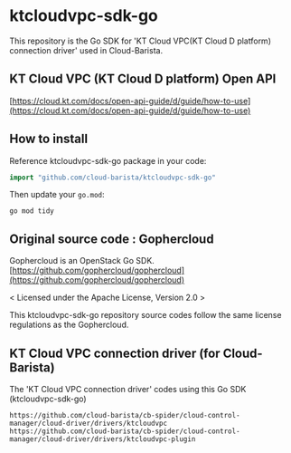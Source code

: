 # ktcloudvpc-sdk-go

This repository is the Go SDK for 'KT Cloud VPC(KT Cloud D platform) connection driver' used in Cloud-Barista.

## KT Cloud VPC (KT Cloud D platform) Open API
[https://cloud.kt.com/docs/open-api-guide/d/guide/how-to-use](https://cloud.kt.com/docs/open-api-guide/d/guide/how-to-use)


## How to install

Reference ktcloudvpc-sdk-go package in your code:

```Go
import "github.com/cloud-barista/ktcloudvpc-sdk-go"
```

Then update your `go.mod`:

```shell
go mod tidy
```

## Original source code : Gophercloud
Gophercloud is an OpenStack Go SDK.
[https://github.com/gophercloud/gophercloud](https://github.com/gophercloud/gophercloud)

< Licensed under the Apache License, Version 2.0 >

This ktcloudvpc-sdk-go repository source codes follow the same license regulations as the Gophercloud.

## KT Cloud VPC connection driver (for Cloud-Barista)
The 'KT Cloud VPC connection driver' codes using this Go SDK (ktcloudvpc-sdk-go)
```
https://github.com/cloud-barista/cb-spider/cloud-control-manager/cloud-driver/drivers/ktcloudvpc
https://github.com/cloud-barista/cb-spider/cloud-control-manager/cloud-driver/drivers/ktcloudvpc-plugin
```
